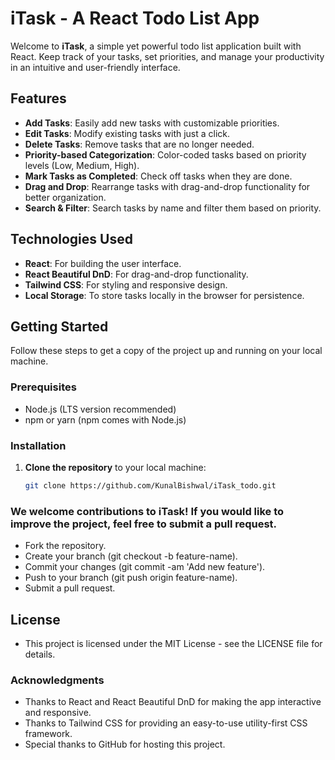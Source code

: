 # iTask - A React Todo List App

Welcome to **iTask**, a simple yet powerful todo list application built with React. Keep track of your tasks, set priorities, and manage your productivity in an intuitive and user-friendly interface.

## Features

- **Add Tasks**: Easily add new tasks with customizable priorities.
- **Edit Tasks**: Modify existing tasks with just a click.
- **Delete Tasks**: Remove tasks that are no longer needed.
- **Priority-based Categorization**: Color-coded tasks based on priority levels (Low, Medium, High).
- **Mark Tasks as Completed**: Check off tasks when they are done.
- **Drag and Drop**: Rearrange tasks with drag-and-drop functionality for better organization.
- **Search & Filter**: Search tasks by name and filter them based on priority.

## Technologies Used

- **React**: For building the user interface.
- **React Beautiful DnD**: For drag-and-drop functionality.
- **Tailwind CSS**: For styling and responsive design.
- **Local Storage**: To store tasks locally in the browser for persistence.

## Getting Started

Follow these steps to get a copy of the project up and running on your local machine.

### Prerequisites

- Node.js (LTS version recommended)
- npm or yarn (npm comes with Node.js)

### Installation

1. **Clone the repository** to your local machine:

   ```bash
   git clone https://github.com/KunalBishwal/iTask_todo.git

### We welcome contributions to iTask! If you would like to improve the project, feel free to submit a pull request.

- Fork the repository.
- Create your branch (git checkout -b feature-name).
- Commit your changes (git commit -am 'Add new feature').
- Push to your branch (git push origin feature-name).
- Submit a pull request.

## License
- This project is licensed under the MIT License - see the LICENSE file for details.

### Acknowledgments
- Thanks to React and React Beautiful DnD for making the app interactive and responsive.
- Thanks to Tailwind CSS for providing an easy-to-use utility-first CSS framework.
- Special thanks to GitHub for hosting this project.
